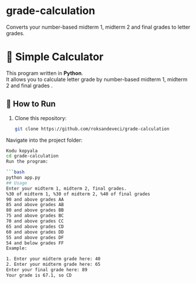 # grade-calculation
Converts your number-based midterm 1, midterm 2 and final grades to letter grades.
# 🧮 Simple Calculator

This program written in **Python**.  
It allows you to calculate letter grade by number-based midterm 1, midterm 2 and final grades .



## 🚀 How to Run
1. Clone this repository:
   ```bash
   git clone https://github.com/roksandeveci/grade-calculation
Navigate into the project folder:

```bash
Kodu kopyala
cd grade-calculation
Run the program:

```bash
python app.py
## Usage
Enter your midterm 1, midterm 2, final grades.
%30 of midterm 1, %30 of midterm 2, %40 of final grades
90 and above grades AA
85 and above grades AB
80 and above grades BB
75 and above grades BC
70 and above grades CC
65 and above grades CD
60 and above grades DD
55 and above grades DF
54 and below grades FF
Example:

1. Enter your midterm grade here: 40
2. Enter your midterm grade here: 65
Enter your final grade here: 89
Your grade is 67.1, so CD 
